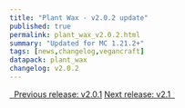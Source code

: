 ```yaml
---
title: "Plant Wax - v2.0.2 update"
published: true
permalink: plant_wax_v2.0.2.html
summary: "Updated for MC 1.21.2+"
tags: [news,changelog,vegancraft]
datapack: plant_wax
changelog: v2.0.2
---
```


<div class="btn-group">
    <a href="plant_wax_v2.0.1.html" role="button" class="btn btn-primary"><i class="fa fa-caret-left"></i>&nbsp; Previous release: v2.0.1</a>
    <a href="plant_wax_v2.1.html" role="button" class="btn btn-primary">Next release: v2.1 &nbsp;<i class="fa fa-caret-right"></i></a>
</div>